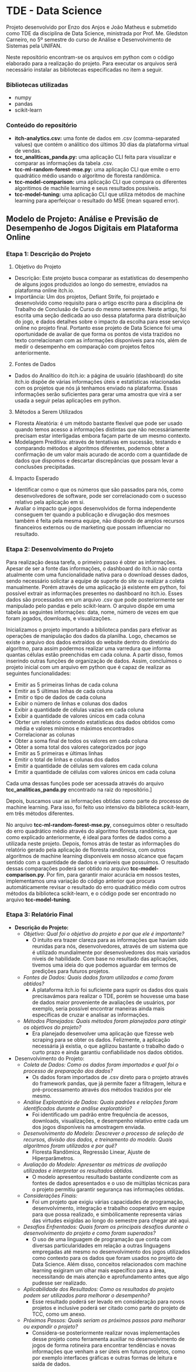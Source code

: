 # TDE - Data Science
Projeto desenvolvido por Enzo dos Anjos e João Matheus e submetido como TDE da disciplina de Data Science, ministrada por Prof. Me. Gledston Carneiro, no 5º semestre do curso de Análise e Desenvolvimento de Sistemas pela UNIFAN.

Neste repositório encontram-se os arquivos em python com o código elaborado para a realização do projeto.
Para executar os arquivos será necessário instalar as bibliotecas especificadas no item a seguir.

### Bibliotecas utilizadas
- numpy
- pandas
- scikit-learn

### Conteúdo do repositório
- **itch-analytics.csv:** uma fonte de dados em .csv (comma-separated values) que contém o análitico dos últimos 30 dias da plataforma virtual de vendas.
- **tcc_analiticas_panda.py:** uma aplicação CLI feita para visualizar e comparar as informações da tabela .csv.
- **tcc-ml-random-forest-mse.py:** uma aplicação CLI que emite o erro quadrático médio usando o algoritmo de floresta randômica.
- **tcc-model-comparison:** uma aplicação CLI que compara os diferentes algoritimos de machile learning e seus resultados possíveis.
- **tcc-model-tuning:** uma aplicação CLI que utiliza métodos de machine learning para aperfeiçoar o resultado do MSE (mean squared error).

## Modelo de Projeto: Análise e Previsão de Desempenho de Jogos Digitais em Plataforma Online
### Etapa 1: Descrição do Projeto
1. Objetivo do Projeto
  - Descrição: Este projeto busca comparar as estatísticas do desempenho de alguns jogos produzidos ao longo do semestre, enviados na plataforma online itch.io. 
  - Importância: Um dos projetos, Defiant Strife, foi projetado e desenvolvido como requisito para o artigo escrito para a disciplina de Trabalho de Conclusão de Curso do mesmo semestre. Neste artigo, foi escrita uma seção dedicada ao uso dessa plataforma para distribuição do jogo, e dados detalhes sobre o impacto da escolha para esse serviço online no projeto final. Portanto esse projeto de Data Science foi uma oportunidade de avaliar de que forma os pontos de vista trazidos no texto correlacionam com as informações disponíveis para nós, além de medir o desempenho em comparação com projetos feitos anteriormente.
2. Fontes de Dados
  - Dados do Analítico do itch.io: a página de usuário (dashboard) do site itch.io dispõe de várias informações úteis e estatísticas relacionadas com os projetos que nós já tenhamos enviado na plataforma. Essas informações serão suficientes para gerar uma amostra que virá a ser usada a seguir pelas aplicações em python. 
3. Métodos a Serem Utilizados
  - Floresta Aleatória: é um método bastante flexível que pode ser usado quando temos acesso a informações distintas que não necessáriamente precisam estar interligadas embora façam parte de um mesmo contexto.
  - Modelagem Preditiva: através de tentativas em sucessão, testando e comparando métodos e algoritmos diferentes, podemos obter a confirmação de um valor mais acurado de acordo com a quantidade de dados que dispomos e descartar discrepâncias que possam levar a conclusões precipitadas.
4. Impacto Esperado
  - Identificar como o que os números que são passados para nós, como desenvolvedores de software, pode ser correlacionado com o sucesso relativo pela aplicação em si.
  - Avaliar o impacto que jogos desenvolvidos de forma independente conseguem ter quando a publicação e divugação dos mesmoes também é feita pela mesma equipe, não dispondo de amplos recursos financeiros externos ᴏᴜ de marketing que possam influenciar no resultado.

### Etapa 2: Desenvolvimento do Projeto

  Para realização dessa tarefa, o primeiro passo é obter as informações. Apesar de ser a fonte das informações, o dashboard do itch.io não conta atualmente com uma funcionalidade nativa para o download desses dados, sendo necessário solicitar a equipe de suporte do site ou realizar a coleta manualmente. Porém através de uma aplicação já existente em python, foi possível extrair as informações presentes no dashboard no itch.io. Esses dados são processados em um arquivo .csv que pode posteriormente ser manipulado pelo pandas e pelo scikit-learn. O arquivo dispõe em uma tabela as seguintes informações: data, nome, número de vezes em que foram jogados, downloads, e visualizações.

  Inicializamos o projeto importando a biblioteca pandas para efetivar as operações de manipulação dos dados da planilha. Logo, checamos se existe o arquivo dos dados extraídos do website dentro do diretório do algoritmo, para assim podermos realizar uma varredura que informa quantas células estão preenchidas em cada coluna. A partir disso, fomos inserindo outras funções de organização de dados. Assim, concluímos o projeto inicial com um arquivo em python que é capaz de realizar as seguintes funcionalidades:
- Emitir as 5 primeiras linhas de cada coluna
- Emitir as 5 últimas linhas de cada coluna
- Emitir o tipo de dados de cada coluna
- Exibir o número de linhas e colunas dos dados
- Exibir a quantidade de células vazias em cada coluna
- Exibir a quantidade de valores únicos em cada coluna
- Obrter um relatório contendo estatísticas dos dados obtidos como média e valores mínimos e máximos encontrados
- Correlacionar as colunas
- Obter a soma final de todos os valores em cada coluna
- Obter a soma total dos valores categorizados por jogo
- Emitir as 5 primeiras e últimas linhas 
- Emitir o total de linhas e colunas dos dados
- Emitir a quantidade de células sem valores em cada coluna
- Emitir a quantidade de células com valores únicos em cada coluna

Cada uma dessas funções pode ser acessada através do arquivo **tcc_analiticas_panda.py** encontrado na raiz do repositório.]

Depois, buscamos usar as informações obtidas como parte do processo de machine learning. Para isso, foi feito uso intensivo da biblioteca scikit-learn, em três métodos diferentes.

No arquivo **tcc-ml-random-forest-mse.py**, conseguimos obter o resultado do erro quadrático médio através do algoritmo floresta randômica, que como explicado anteriormente, é ideal para fontes de dados como a utilizada neste projeto.
Depois, fomos atrás de testar as informações do relatório gerado pela aplicação de floresta randômica, com outros algoritmos de machine learning disponíveis em nosso alcance que façam sentido com a quantidade de dados e variaveis que possuímos. O resultado dessas comparações poderá ser obtido no arquivo **tcc-model-comparison.py**. Por fim, para garantir maior acurácia em nossos testes, implementamos uma variação do código anterior que procura automáticamente revisar o resultado do erro quadrático médio com outros métodos da biblioteca scikit-learn, e o código pode ser encontrado no arquivo **tcc-model-tuning**.

### Etapa 3: Relatório Final

- **Descrição do Projeto:**
  - *Objetivo: Qual foi o objetivo do projeto e por que ele é importante?*
    - O intuito era trazer clareza para as informações que haviam sido reunidas para nós, desenvolvedores, através de um sistema que é utilizado mundialmente por desenvolvedores dos mais variados níveis de habilidade. Com base no resultado das aplicações, tivemos uma ideia do que podemos aguardar em termos de predições para futuros projetos.
  - *Fontes de Dados: Quais dados foram utilizados e como foram obtidos?*
    - A plataforma itch.io foi suficiente para suprir os dados dos quais precisavámos para realizar o TDE, porém se houvesse uma base de dados maior proveniente de avaliações de usuários, por exemplo, seria possível encontrar maneiras ainda mais específicas de cruzar e analisar as informações.
  - *Métodos Planejados: Quais métodos foram planejados para atingir os objetivos do projeto?*
    - Era planejado desenvolver uma aplicação que fizesse web scraping para se obter os dados. Felizmente, a aplicação necessária já existia, o que agilizou bastante o trabalho dado o curto prazo e ainda garantiu confiabilidade nos dados obtidos.
- Desenvolvimento do Projeto:
  - *Coleta de Dados: Como os dados foram importados e qual foi o processo de preparação dos dados?*
    - Os dados foram importados de .csv direto para o projeto através do framework pandas, que já permite fazer a filtragem, leitura e pré-processamento através dos métodos trazidos por ele mesmo.
  - *Análise Exploratória de Dados: Quais padrões e relações foram identificados durante a análise exploratória?*
    - Foi identificado um padrão entre frequência de acessos, downloads, visualizações, e desempenho relativo entre cada um dos jogos disponíveis na amostragem enviada.
  - *Desenvolvimento do Modelo: Descrever o processo de seleção de recursos, divisão dos dados, e treinamento do modelo. Quais algoritmos foram utilizados e por quê?*
    - Floresta Randômica, Regressão Linear, Ajuste de Hiperparâmetros.
  - *Avaliação do Modelo: Apresentar as métricas de avaliação utilizadas e interpretar os resultados obtidos.*
    - O modelo apresentou resultado bastante condizente com as fontes de dados apresentados e o uso de múltiplas técnicas para o projeto permitiu garantir segurança nas informações obtidas.
  - *Considerações Finais:*
    - Foi um projeto que exigiu várias capacidades de programação, desenvolvimento, integração e trabalho cooperativo em equipe para que possa realizado, e simbólicamente representa várias das virtudes exigidas ao longo do semestre para chegar até aqui.
  - *Desafios Enfrentados: Quais foram os principais desafios durante o desenvolvimento do projeto e como foram superados?*
    - O uso de uma linguagem de programação que conta com diversas particularidades em relação a outras linguagens empregadas até mesmo no desenvolvimento dos jogos utilizados como contexto para os dados que foram usados no projeto de Data Science. Além disso, conceitos relacionados com machine learning exigiram um olhar mais específico para a área, necessitando de mais atenção e aprofundamento antes que algo pudesse ser realizado.
  - *Aplicabilidade dos Resultados: Como os resultados do projeto podem ser utilizados para melhorar o desempenho?*
    - Esse resultado poderá ser levado em consideração para novos projetos e inclusive poderá ser citado como parte do projeto de TCC, como um anexo.
  - *Próximos Passos: Quais seriam os próximos passos para melhorar ou expandir o projeto?*
    - Considera-se posteriormente realizar novas implementações desse projeto como ferramenta auxiliar no desenvolvimento de jogos de forma rotineira para encontrar tendências e novas informações que venham a ser úteis em futuros projetos, como por exemplo interfaces gráficas e outras formas de leitura e saída de dados. 
